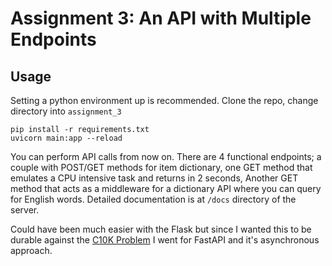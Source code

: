 # Assignment 3: An API with Multiple Endpoints

## Usage
Setting a python environment up is recommended.
Clone the repo, change directory into `assignment_3`
```
pip install -r requirements.txt
uvicorn main:app --reload
```
You can perform API calls from now on.
There are 4 functional endpoints; a couple with POST/GET methods for item dictionary, one GET method that emulates a CPU intensive task and returns in 2 seconds, Another GET method that acts as a middleware for a dictionary API where you can query for English words. 
Detailed documentation is at `/docs` directory of the server.

Could have been much easier with the Flask but since I wanted this to be durable against the [C10K Problem](https://en.wikipedia.org/wiki/C10k_problem) I went for FastAPI and it's asynchronous approach.